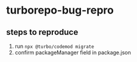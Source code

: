 turborepo-bug-repro
===

## steps to reproduce
1. run `npx @turbo/codemod migrate`
2. confirm packageManager field in package.json